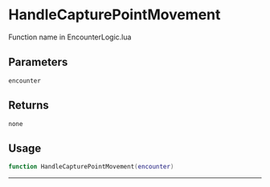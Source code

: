 # HandleCapturePointMovement
Function name in EncounterLogic.lua
## Parameters
`encounter`
## Returns
`none`
## Usage
```lua
function HandleCapturePointMovement(encounter)
```
---
